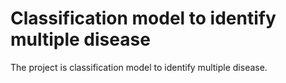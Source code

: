 # Classification model to identify multiple disease
The project is classification model to identify multiple disease.
